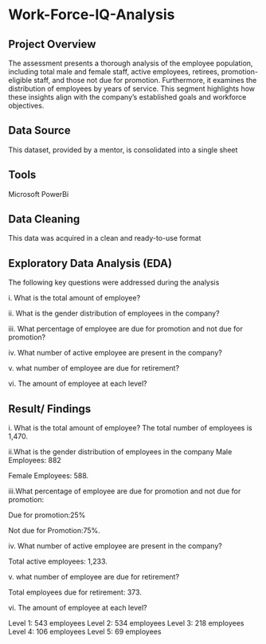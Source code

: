 # Work-Force-IQ-Analysis

##  Project Overview

The assessment presents a thorough analysis of the employee population, including total male and female staff, active employees, retirees, promotion-eligible staff, and those not due for promotion. Furthermore, it examines the distribution of employees by years of service. This segment highlights how these insights align with the company’s established goals and workforce objectives.

## Data Source

This dataset, provided by a mentor, is consolidated into a single sheet

## Tools

Microsoft PowerBi

## Data Cleaning

This data was acquired in a clean and ready-to-use format

## Exploratory Data Analysis (EDA)

The following key questions were addressed during the analysis

i. What is the total amount of employee?

ii. What is the gender distribution of employees in the company?

iii. What percentage of employee are due for promotion and not due for promotion?

iv. What number of active employee are present in the company?

v. what number of employee are due for retirement?

vi. The amount of employee at each level?

## Result/ Findings

i. What is the total amount of employee?
The total number of employees is 1,470.


ii.What is the gender distribution of employees in the company
Male Employees: 882

Female Employees: 588.

iii.What percentage of employee are due for promotion and not due for promotion:

Due for promotion:25%

Not due for Promotion:75%.

iv. What number of active employee are present in the company?

Total active employees: 1,233.

v. what number of employee are due for retirement?

Total employees due for retirement: 373.

vi. The amount of employee at each level?

Level 1: 543 employees
Level 2: 534 employees
Level 3: 218 employees
Level 4: 106 employees
Level 5: 69 employees
